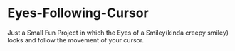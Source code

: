 # Eyes-Following-Cursor
Just a Small Fun Project in which the Eyes of a Smiley(kinda creepy smiley) looks and follow the movement of your cursor.
